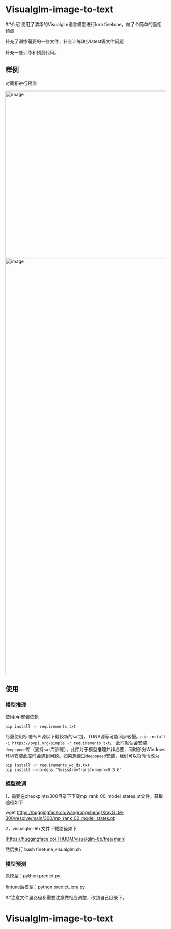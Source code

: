 # Visualglm-image-to-text
##介绍
使用了清华的Visualglm语言模型进行lora finetune，做了个简单的面相预测

补充了训练需要的一些文件，补全训练缺少latest等文件问题

补充一些训练和预测代码。

## 样例
对面相进行预测

<img width="523" alt="image" src="https://github.com/qjzcy/Visualglm-image-to-text/assets/19749009/96a07061-90ac-4d3d-8b0e-39976da7564a">


<img width="1303" alt="image" src="https://github.com/qjzcy/Visualglm-image-to-text/assets/19749009/634f2c7c-2209-4c70-9f84-b1dde3dda431">



## 使用

### 模型推理

使用pip安装依赖
```
pip install -r requirements.txt
```
尽量使用标准PyPI源以下载较新的sat包，TUNA源等可能同步较慢。`pip install -i https://pypi.org/simple -r requirements.txt`。
此时默认会安装`deepspeed`库（支持`sat`库训练），此库对于模型推理并非必要，同时部分Windows环境安装此库时会遇到问题。如果想绕过`deepspeed`安装，我们可以将命令改为
```
pip install -r requirements_wo_ds.txt
pip install --no-deps "SwissArmyTransformer>=0.3.6"
```

### 模型微调
1，需要在checkpints/300目录下下载mp_rank_00_model_states.pt文件，获取途径如下

wget https://huggingface.co/wangrongsheng/XrayGLM-300/resolve/main/300/mp_rank_00_model_states.pt

2，visualglm-6b 文件下载路径如下

[https://huggingface.co/THUDM/visualglm-6b/tree/main]

然后执行
bash  finetune_visualglm.sh

### 模型预测
原模型：python predict.py

fintune后模型：python predict_lora.py

##注意文件里路径都需要注意做相应调整，改到自己目录下。

# Visualglm-image-to-text